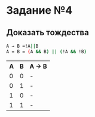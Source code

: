 # Задание №4

## Доказать тождества

```sh
А → В =!A||B
А ↔︎ В = (A && B) || (!A && !B)
```

<table>
    <tr>
        <th>A</th>
        <th>B</th>
        <th>А → В</th>
    </tr>
    <tr>
        <td>0</td>
        <td>0</td>
        <td>-</td>
    </tr>
    <tr>
        <td>0</td>
        <td>1</td>
        <td>-</td>
    </tr>
    <tr>
        <td>1</td>
        <td>0</td>
        <td>-</td>
    </tr>
    <tr>
        <td>1</td>
        <td>1</td>
        <td>-</td>
    </tr>
    
</table>